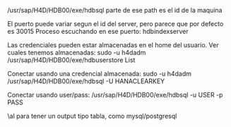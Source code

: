 /usr/sap/H4D/HDB00/exe/hdbsql
  parte de ese path es el id de la maquina

El puerto puede variar segun el id del server, pero parece que por defecto es 30015
Proceso escuchando en ese puerto: hdbindexserver


Las credenciales pueden estar almacenadas en el home del usuario.
Ver cuales tenemos almacenadas:
sudo -u h4dadm /usr/sap/H4D/HDB00/exe/hdbuserstore List

Conectar usando una credencial almacenada:
sudo -u h4dadm /usr/sap/H4D/HDB00/exe/hdbsql -U HANACLEARKEY

Conectar usando user/pass:
/usr/sap/H4D/HDB00/exe/hdbsql -u USER -p PASS


\al
 para tener un output tipo tabla, como mysql/postgresql
